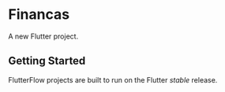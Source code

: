 # Financas

A new Flutter project.

## Getting Started

FlutterFlow projects are built to run on the Flutter _stable_ release.

